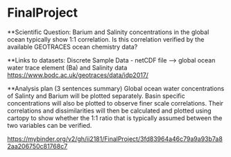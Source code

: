 # FinalProject

**Scientific Question:
Barium and Salinity concentrations in the global ocean typically show 1:1 correlation.
Is this correlation verified by the available GEOTRACES ocean chemistry data?

**Links to datasets:
Discrete Sample Data - netCDF file —> global ocean water trace element (Ba) and Salinity data 
https://www.bodc.ac.uk/geotraces/data/idp2017/

**Analysis plan (3 sentences summary)
Global ocean water concentrations of Salinty and Barium will be plotted separately.
Basin specific concentrations will also be plotted to observe finer scale correlations.
Their correlations and dissimilarities will then be calculated and plotted using cartopy to show whether the 1:1 ratio that is typically assumed between the two variables can be verified.

https://mybinder.org/v2/gh/ii2181/FinalProject/3fd83964a46c79a9a93b7a82aa206750c81768c7
